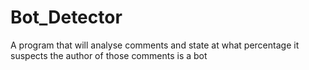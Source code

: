 # Bot_Detector
A program that will analyse comments and state at what percentage it suspects the author of those comments is a bot
